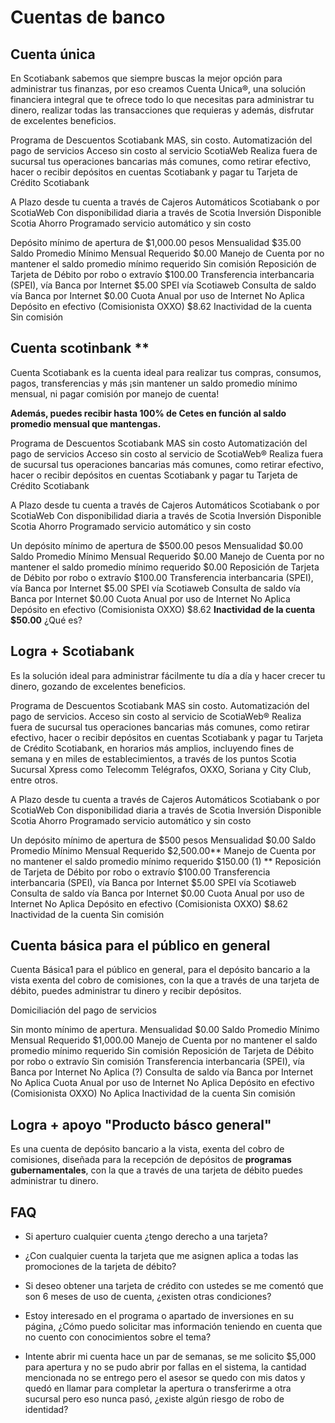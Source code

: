 # Cuentas de banco

## Cuenta única

En  Scotiabank sabemos que siempre buscas la mejor opción para administrar tus finanzas, por eso creamos Cuenta Unica®, una solución financiera integral que te ofrece todo lo que necesitas para administrar tu dinero, realizar todas las transacciones que requieras y además, disfrutar de excelentes beneficios.

Programa de Descuentos Scotiabank MAS, sin costo.
Automatización del pago de servicios
Acceso sin costo al servicio ScotiaWeb
Realiza fuera de sucursal tus operaciones bancarias más comunes, como retirar efectivo, hacer o recibir depósitos en cuentas Scotiabank y pagar tu Tarjeta de Crédito Scotiabank

A Plazo desde tu cuenta a través de Cajeros Automáticos Scotiabank o por ScotiaWeb
Con disponibilidad diaria a través de Scotia Inversión Disponible
Scotia Ahorro Programado servicio automático y sin costo

Depósito mínimo de apertura de $1,000.00 pesos
Mensualidad $35.00
Saldo Promedio Mínimo Mensual Requerido $0.00
Manejo de Cuenta por no mantener el saldo promedio mínimo requerido Sin comisión
Reposición de Tarjeta de Débito por robo o extravío $100.00
Transferencia interbancaria (SPEI), vía Banca por Internet $5.00 SPEI vía Scotiaweb
Consulta de saldo vía Banca por Internet $0.00
Cuota Anual por uso de Internet No Aplica
Depósito en efectivo (Comisionista OXXO) $8.62
Inactividad de la cuenta Sin comisión

## Cuenta scotinbank **

Cuenta Scotiabank es la cuenta ideal para realizar tus compras, consumos, pagos, transferencias y más ¡sin mantener un saldo promedio mínimo mensual, ni pagar comisión por manejo de cuenta!

**Además, puedes recibir hasta 100% de Cetes en función al saldo promedio mensual que mantengas.**

Programa de Descuentos Scotiabank MAS sin costo
Automatización del pago de servicios
Acceso sin costo al servicio de ScotiaWeb®
Realiza fuera de sucursal tus operaciones bancarias más comunes, como retirar efectivo, hacer o recibir depósitos en cuentas Scotiabank y pagar tu Tarjeta de Crédito Scotiabank

A Plazo desde tu cuenta a través de Cajeros Automáticos Scotiabank o por ScotiaWeb
Con disponibilidad diaria a través de Scotia Inversión Disponible
Scotia Ahorro Programado servicio automático y sin costo

Un depósito mínimo de apertura de $500.00 pesos
Mensualidad $0.00
Saldo Promedio Mínimo Mensual Requerido $0.00
Manejo de Cuenta por no mantener el saldo promedio mínimo requerido $0.00
Reposición de Tarjeta de Débito por robo o extravío $100.00
Transferencia interbancaria (SPEI), vía Banca por Internet $5.00 SPEI vía Scotiaweb
Consulta de saldo vía Banca por Internet $0.00
Cuota Anual por uso de Internet No Aplica
Depósito en efectivo (Comisionista OXXO) $8.62
**Inactividad de la cuenta $50.00** ¿Qué es?

## Logra + Scotiabank

Es la solución ideal para administrar fácilmente tu día a día y hacer crecer tu dinero, gozando de excelentes beneficios.

Programa de Descuentos Scotiabank MAS sin costo.
Automatización del pago de servicios.
Acceso sin costo al servicio de ScotiaWeb®
Realiza fuera de sucursal tus operaciones bancarias más comunes, como retirar efectivo, hacer o recibir depósitos en cuentas Scotiabank y pagar tu Tarjeta de Crédito Scotiabank, en horarios más amplios, incluyendo fines de semana y en miles de establecimientos, a través de los puntos Scotia Sucursal Xpress como Telecomm Telégrafos, OXXO, Soriana y City Club, entre otros.

A Plazo desde tu cuenta a través de Cajeros Automáticos Scotiabank o por ScotiaWeb
Con disponibilidad diaria a través de Scotia Inversión Disponible
Scotia Ahorro Programado servicio automático y sin costo

Un depósito mínimo de apertura de $500 pesos
Mensualidad $0.00
Saldo Promedio Mínimo Mensual Requerido $2,500.00**
Manejo de Cuenta por no mantener el saldo promedio mínimo requerido $150.00 (1) **
Reposición de Tarjeta de Débito por robo o extravío $100.00
Transferencia interbancaria (SPEI), vía Banca por Internet $5.00 SPEI vía Scotiaweb
Consulta de saldo vía Banca por Internet $0.00
Cuota Anual por uso de Internet No Aplica
Depósito en efectivo (Comisionista OXXO) $8.62
Inactividad de la cuenta Sin comisión

## Cuenta básica para el público en general

Cuenta Básica1 para el público en general, para el depósito bancario a la vista exenta del cobro de comisiones, con la que a través de una tarjeta de débito, puedes administrar tu dinero y recibir depósitos.

Domiciliación del pago de servicios

Sin monto mínimo de apertura.
Mensualidad $0.00
Saldo Promedio Mínimo Mensual Requerido $1,000.00
Manejo de Cuenta por no mantener el saldo promedio mínimo requerido Sin comisión
Reposición de Tarjeta de Débito por robo o extravío Sin comisión
Transferencia interbancaria (SPEI), vía Banca por Internet No Aplica (?)
Consulta de saldo vía Banca por Internet No Aplica
Cuota Anual por uso de Internet No Aplica
Depósito en efectivo (Comisionista OXXO) No Aplica
Inactividad de la cuenta Sin comisión

## Logra + apoyo "Producto básco general"

Es una cuenta de depósito bancario a la vista, exenta del cobro de comisiones, diseñada para la recepción de depósitos de **programas gubernamentales**, con la que a través de una tarjeta de débito puedes administrar tu dinero.


## FAQ

- Si aperturo cualquier cuenta ¿tengo derecho a una tarjeta?

- ¿Con cualquier cuenta la tarjeta que me asignen aplica a todas las promociones de la tarjeta de débito?

- Si deseo obtener una tarjeta de crédito con ustedes se me comentó que son 6 meses de uso de cuenta, ¿existen otras condiciones?

- Estoy interesado en el programa o apartado de inversiones en su página, ¿Cómo puedo solicitar mas información teniendo en cuenta que no cuento con conocimientos sobre el tema?

- Intente abrir mi cuenta hace un par de semanas, se me solicito $5,000 para apertura y no se pudo abrir por fallas en el sistema, la cantidad mencionada no se entrego pero el asesor se quedo con mis datos y quedó en llamar para completar la apertura o transferirme a otra sucursal pero eso nunca pasó, ¿existe algún riesgo de robo de identidad?


